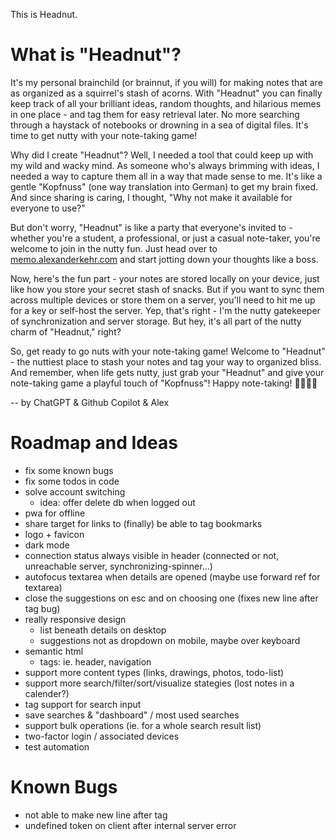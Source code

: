 This is Headnut.

# What is "Headnut"?

It's my personal brainchild (or brainnut, if you will) for making notes that are as organized as a squirrel's stash of acorns. With "Headnut" you can finally keep track of all your brilliant ideas, random thoughts, and hilarious memes in one place - and tag them for easy retrieval later. No more searching through a haystack of notebooks or drowning in a sea of digital files. It's time to get nutty with your note-taking game!

Why did I create "Headnut"? Well, I needed a tool that could keep up with my wild and wacky mind. As someone who's always brimming with ideas, I needed a way to capture them all in a way that made sense to me. It's like a gentle "Kopfnuss" (one way translation into German) to get my brain fixed. And since sharing is caring, I thought, "Why not make it available for everyone to use?"

But don't worry, "Headnut" is like a party that everyone's invited to - whether you're a student, a professional, or just a casual note-taker, you're welcome to join in the nutty fun. Just head over to [memo.alexanderkehr.com](https://memo.alexanderkehr.com) and start jotting down your thoughts like a boss.

Now, here's the fun part - your notes are stored locally on your device, just like how you store your secret stash of snacks. But if you want to sync them across multiple devices or store them on a server, you'll need to hit me up for a key or self-host the server. Yep, that's right - I'm the nutty gatekeeper of synchronization and server storage. But hey, it's all part of the nutty charm of "Headnut," right?

So, get ready to go nuts with your note-taking game! Welcome to "Headnut" - the nuttiest place to stash your notes and tag your way to organized bliss. And remember, when life gets nutty, just grab your "Headnut" and give your note-taking game a playful touch of "Kopfnuss"! Happy note-taking! 🌰🥜📝💥

-- by ChatGPT & Github Copilot & Alex

# Roadmap and Ideas

- fix some known bugs
- fix some todos in code
- solve account switching
  - idea: offer delete db when logged out
- pwa for offline
- share target for links to (finally) be able to tag bookmarks
- logo + favicon
- dark mode
- connection status always visible in header (connected or not, unreachable server, synchronizing-spinner...)
- autofocus textarea when details are opened (maybe use forward ref for textarea)
- close the suggestions on esc and on choosing one (fixes new line after tag bug)
- really responsive design
  - list beneath details on desktop
  - suggestions not as dropdown on mobile, maybe over keyboard
- semantic html
  - tags: ie. header, navigation
- support more content types (links, drawings, photos, todo-list)
- support more search/filter/sort/visualize stategies (lost notes in a calender?)
- tag support for search input
- save searches & "dashboard" / most used searches
- support bulk operations (ie. for a whole search result list)
- two-factor login / associated devices
- test automation

# Known Bugs

- not able to make new line after tag
- undefined token on client after internal server error
